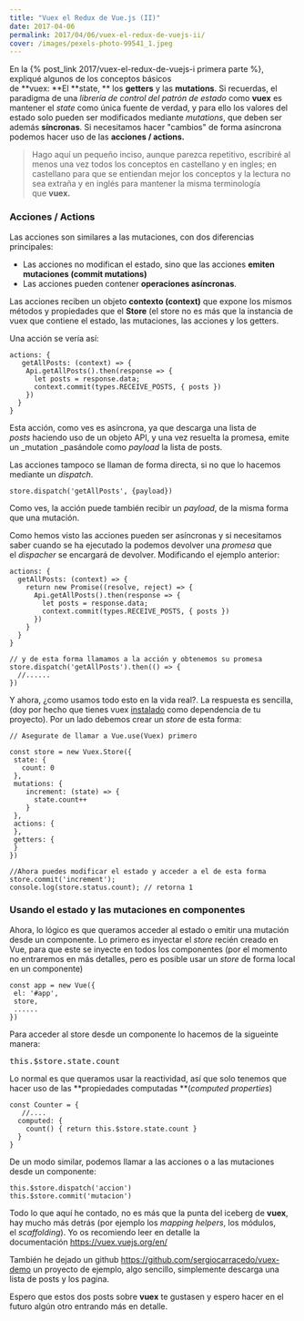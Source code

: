 ```yaml
---
title: "Vuex el Redux de Vue.js (II)"
date: 2017-04-06
permalink: 2017/04/06/vuex-el-redux-de-vuejs-ii/
cover: /images/pexels-photo-99541_1.jpeg
---
```


En la {% post_link 2017/vuex-el-redux-de-vuejs-i primera parte %}, expliqué algunos de los conceptos básicos de **vuex: **El **state, ** los **getters** y las **mutations**. Si recuerdas, el paradigma de una _librería de control del patrón de estado_ como **vuex** es mantener el _state_ como única fuente de verdad, y para ello los valores del estado solo pueden ser modificados mediante _mutations_, que deben ser además **síncronas**. Si necesitamos hacer "cambios" de forma asíncrona podemos hacer uso de las **acciones / actions.**
   
> Hago aquí un pequeño inciso, aunque parezca repetitivo, escribiré al menos una vez todos los conceptos en castellano y en ingles; en castellano para que se entiendan mejor los conceptos y la lectura no sea extraña y en inglés para mantener la misma terminología que **vuex.**
   
### **Acciones / Actions**
   
Las acciones son similares a las mutaciones, con dos diferencias principales:

*   Las acciones no modifican el estado, sino que las acciones **emiten mutaciones (commit mutations)**
*   Las acciones pueden contener **operaciones asíncronas**.

Las acciones reciben un objeto **contexto (context)** que expone los mismos métodos y propiedades que el **Store** (el store no es más que la instancia de vuex que contiene el estado, las mutaciones, las acciones y los getters.

Una acción se vería así:

```
actions: {
   getAllPosts: (context) => {
    Api.getAllPosts().then(response => {
      let posts = response.data;
      context.commit(types.RECEIVE_POSTS, { posts })
    })
  }
}
```

Esta acción, como ves es asíncrona, ya que descarga una lista de _posts_ haciendo uso de un objeto API, y una vez resuelta la promesa, emite un _mutation _pasándole como _payload_ la lista de posts.

Las acciones tampoco se llaman de forma directa, si no que lo hacemos mediante un _dispatch_.

```
store.dispatch('getAllPosts', {payload})
```

Como ves, la acción puede también recibir un _payload_, de la misma forma que una mutación.

Como hemos visto las acciones pueden ser asíncronas y si necesitamos saber cuando se ha ejecutado la podemos devolver una _promesa_ que el _dispacher_ se encargará de devolver. Modificando el ejemplo anterior:

```
actions: {
  getAllPosts: (context) => {
    return new Promise((resolve, reject) => {
      Api.getAllPosts().then(response => {
        let posts = response.data;
        context.commit(types.RECEIVE_POSTS, { posts })
      })
    }
  }
}

// y de esta forma llamamos a la acción y obtenemos su promesa
store.dispatch('getAllPosts').then(() => {
  //......
})
```

Y ahora, ¿como usamos todo esto en la vida real?. La respuesta es sencilla, (doy por hecho que tienes vuex [instalado](https://vuex.vuejs.org/en/installation.html) como dependencia de tu proyecto). Por un lado debemos crear un _store_ de esta forma:

```
// Asegurate de llamar a Vue.use(Vuex) primero

const store = new Vuex.Store({
 state: {
   count: 0
 },
 mutations: {
    increment: (state) => {
      state.count++
    }
 }, 
 actions: {
 },
 getters: {
 }
})

//Ahora puedes modificar el estado y acceder a el de esta forma
store.commit('increment');
console.log(store.status.count); // retorna 1
```

### Usando el estado y las mutaciones en componentes

Ahora, lo lógico es que queramos acceder al estado o emitir una mutación desde un componente. Lo primero es inyectar el _store_ recién creado en Vue, para que este se inyecte en todos los componentes (por el momento no entraremos en más detalles, pero es posible usar un _store_ de forma local en un componente)

```
const app = new Vue({
 el: '#app',
 store,
 ......
})
```

Para acceder al store desde un componente lo hacemos de la sigueinte manera:

<pre>this.$store.state.count</pre>

Lo normal es que queramos usar la reactividad, así que solo tenemos que hacer uso de las **propiedades computadas **(_computed properties_)

```
const Counter = {
   //....
  computed: { 
    count() { return this.$store.state.count } 
  } 
}
```

De un modo similar, podemos llamar a las acciones o a las mutaciones desde un componente:

```
this.$store.dispatch('accion')
this.$store.commit('mutacion')   
```

Todo lo que aquí he contado, no es más que la punta del iceberg de **vuex**, hay mucho más detrás (por ejemplo los _mapping helpers_, los módulos, el _scaffolding_). Yo os recomiendo leer en detalle la documentación https://vuex.vuejs.org/en/

También he dejado un github https://github.com/sergiocarracedo/vuex-demo un proyecto de ejemplo, algo sencillo, simplemente descarga una lista de posts y los pagina.

Espero que estos dos posts sobre **vuex** te gustasen y espero hacer en el futuro algún otro entrando más en detalle.
